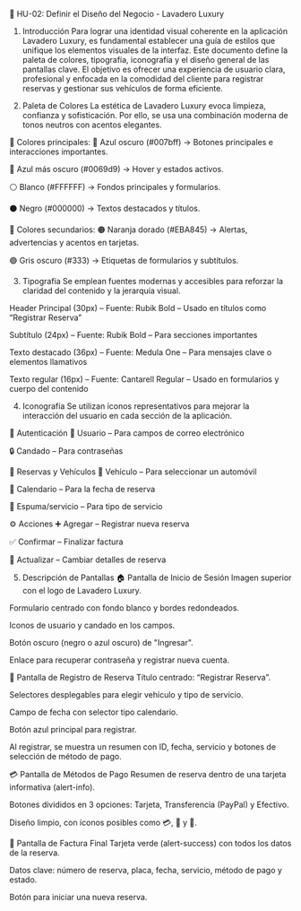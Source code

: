 🧾 HU-02: Definir el Diseño del Negocio - Lavadero Luxury
1. Introducción
Para lograr una identidad visual coherente en la aplicación Lavadero Luxury, es fundamental establecer una guía de estilos que unifique los elementos visuales de la interfaz. Este documento define la paleta de colores, tipografía, iconografía y el diseño general de las pantallas clave. El objetivo es ofrecer una experiencia de usuario clara, profesional y enfocada en la comodidad del cliente para registrar reservas y gestionar sus vehículos de forma eficiente.

2. Paleta de Colores
La estética de Lavadero Luxury evoca limpieza, confianza y sofisticación. Por ello, se usa una combinación moderna de tonos neutros con acentos elegantes.

🎨 Colores principales:
🔵 Azul oscuro (#007bff) → Botones principales e interacciones importantes.

🔵 Azul más oscuro (#0069d9) → Hover y estados activos.

⚪ Blanco (#FFFFFF) → Fondos principales y formularios.

⚫ Negro (#000000) → Textos destacados y títulos.

🎨 Colores secundarios:
🟠 Naranja dorado (#EBA845) → Alertas, advertencias y acentos en tarjetas.

🟣 Gris oscuro (#333) → Etiquetas de formularios y subtítulos.

3. Tipografía
Se emplean fuentes modernas y accesibles para reforzar la claridad del contenido y la jerarquía visual.

Header Principal (30px) – Fuente: Rubik Bold – Usado en títulos como “Registrar Reserva”

Subtítulo (24px) – Fuente: Rubik Bold – Para secciones importantes

Texto destacado (36px) – Fuente: Medula One – Para mensajes clave o elementos llamativos

Texto regular (16px) – Fuente: Cantarell Regular – Usado en formularios y cuerpo del contenido

4. Iconografía
Se utilizan íconos representativos para mejorar la interacción del usuario en cada sección de la aplicación.

🔐 Autenticación
👤 Usuario – Para campos de correo electrónico

🔒 Candado – Para contraseñas

🧽 Reservas y Vehículos
🚗 Vehículo – Para seleccionar un automóvil

📅 Calendario – Para la fecha de reserva

🧼 Espuma/servicio – Para tipo de servicio

⚙️ Acciones
➕ Agregar – Registrar nueva reserva

✅ Confirmar – Finalizar factura

🔄 Actualizar – Cambiar detalles de reserva

5. Descripción de Pantallas
🏠 Pantalla de Inicio de Sesión
Imagen superior con el logo de Lavadero Luxury.

Formulario centrado con fondo blanco y bordes redondeados.

Iconos de usuario y candado en los campos.

Botón oscuro (negro o azul oscuro) de "Ingresar".

Enlace para recuperar contraseña y registrar nueva cuenta.

📝 Pantalla de Registro de Reserva
Título centrado: “Registrar Reserva”.

Selectores desplegables para elegir vehículo y tipo de servicio.

Campo de fecha con selector tipo calendario.

Botón azul principal para registrar.

Al registrar, se muestra un resumen con ID, fecha, servicio y botones de selección de método de pago.

💳 Pantalla de Métodos de Pago
Resumen de reserva dentro de una tarjeta informativa (alert-info).

Botones divididos en 3 opciones: Tarjeta, Transferencia (PayPal) y Efectivo.

Diseño limpio, con íconos posibles como 💳, 💸 y 🏦.

🧾 Pantalla de Factura Final
Tarjeta verde (alert-success) con todos los datos de la reserva.

Datos clave: número de reserva, placa, fecha, servicio, método de pago y estado.

Botón para iniciar una nueva reserva.
